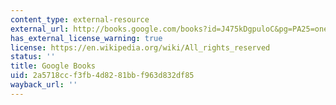 ```yaml
---
content_type: external-resource
external_url: http://books.google.com/books?id=J475kDgpuloC&pg=PA25=onepage
has_external_license_warning: true
license: https://en.wikipedia.org/wiki/All_rights_reserved
status: ''
title: Google Books
uid: 2a5718cc-f3fb-4d82-81bb-f963d832df85
wayback_url: ''
---
```

